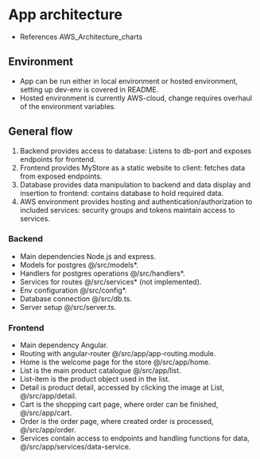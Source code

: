 # App architecture
* References AWS_Architecture_charts

## Environment
* App can be run either in local environment or hosted environment, setting up dev-env is covered in README.
* Hosted environment is currently AWS-cloud, change requires overhaul of the environment variables.

## General flow
1. Backend provides access to database: Listens to db-port and exposes endpoints for frontend.
2. Frontend provides MyStore as a static website to client: fetches data from exposed endpoints.
3. Database provides data manipulation to backend and data display and insertion to frontend: contains database to hold required data.
4. AWS environment provides hosting and authentication/authorization to included services: security groups and tokens maintain access to services.

### Backend
* Main dependencies Node.js and express.
* Models for postgres @/src/models*.
* Handlers for postgres operations @/src/handlers*.
* Services for routes @/src/services* (not implemented).
* Env configuration @/src/config*.
* Database connection @/src/db.ts.
* Server setup @/src/server.ts.

### Frontend
* Main dependency Angular.
* Routing with angular-router @/src/app/app-routing.module.
* Home is the welcome page for the store @/src/app/home.
* List is the main product catalogue @/src/app/list.
* List-item is the product object used in the list.
* Detail is product detail, accessed by clicking the image at List, @/src/app/detail.
* Cart is the shopping cart page, where order can be finished, @/src/app/cart.
* Order is the order page, where created order is processed, @/src/app/order.
* Services contain access to endpoints and handling functions for data, @/src/app/services/data-service.